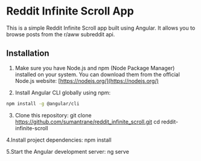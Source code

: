 # Reddit Infinite Scroll App

This is a simple Reddit Infinite Scroll app built using Angular. It allows you to browse posts from the r/aww subreddit api.

## Installation

1. Make sure you have Node.js and npm (Node Package Manager) installed on your system. You can download them from the official Node.js website: [https://nodejs.org/](https://nodejs.org/)

2. Install Angular CLI globally using npm:

```bash
npm install -g @angular/cli
```

3. Clone this repository:
   git clone https://github.com/sumantrane/reddit_infinite_scroll.git
   cd reddit-infinite-scroll

4.Install project dependencies:
npm install

5.Start the Angular development server:
ng serve

